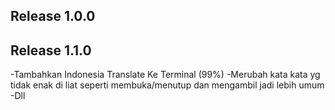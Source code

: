 ## Release 1.0.0

## Release 1.1.0
-Tambahkan Indonesia Translate Ke Terminal (99%)
-Merubah kata kata yg tidak enak di liat seperti membuka/menutup dan mengambil jadi lebih umum
-Dll